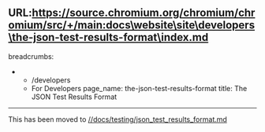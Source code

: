 URL:https://source.chromium.org/chromium/chromium/src/+/main:docs\website\site\developers\the-json-test-results-format\index.md
---
breadcrumbs:
- - /developers
  - For Developers
page_name: the-json-test-results-format
title: The JSON Test Results Format
---

This has been moved to
[//docs/testing/json_test_results_format.md](https://chromium.googlesource.com/chromium/src/+/HEAD/docs/testing/json_test_results_format.md)

